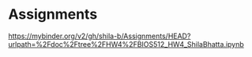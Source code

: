 # Assignments

https://mybinder.org/v2/gh/shila-b/Assignments/HEAD?urlpath=%2Fdoc%2Ftree%2FHW4%2FBIOS512_HW4_ShilaBhatta.ipynb